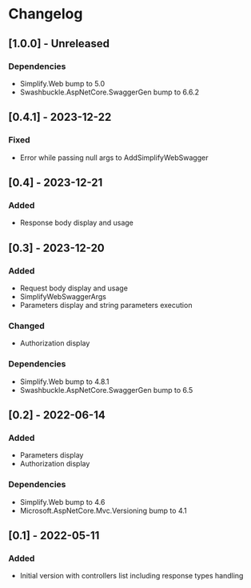 # Changelog

## [1.0.0] - Unreleased

### Dependencies

- Simplify.Web bump to 5.0
- Swashbuckle.AspNetCore.SwaggerGen bump to 6.6.2

## [0.4.1] - 2023-12-22

### Fixed

- Error while passing null args to AddSimplifyWebSwagger

## [0.4] - 2023-12-21

### Added

- Response body display and usage

## [0.3] - 2023-12-20

### Added

- Request body display and usage
- SimplifyWebSwaggerArgs
- Parameters display and string parameters execution

### Changed

- Authorization display

### Dependencies

- Simplify.Web bump to 4.8.1
- Swashbuckle.AspNetCore.SwaggerGen bump to 6.5

## [0.2] - 2022-06-14

### Added

- Parameters display
- Authorization display

### Dependencies

- Simplify.Web bump to 4.6
- Microsoft.AspNetCore.Mvc.Versioning bump to 4.1

## [0.1] - 2022-05-11

### Added

- Initial version with controllers list including response types handling